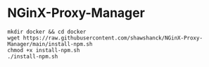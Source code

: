 # NGinX-Proxy-Manager

```
mkdir docker && cd docker
wget https://raw.githubusercontent.com/shawshanck/NGinX-Proxy-Manager/main/install-npm.sh
chmod +x install-npm.sh
./install-npm.sh
```
